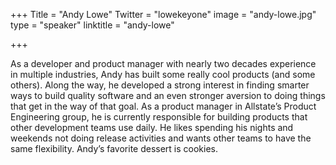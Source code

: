 +++
Title = "Andy Lowe"
Twitter = "lowekeyone"
image = "andy-lowe.jpg"
type = "speaker"
linktitle = "andy-lowe"

+++

As a developer and product manager with nearly two decades experience in multiple industries, Andy has built some really cool products (and some others). Along the way, he developed a strong interest in finding smarter ways to build quality software and an even stronger aversion to doing things that get in the way of that goal. As a product manager in Allstate’s Product Engineering group, he is currently responsible for building products that other development teams use daily. He likes spending his nights and weekends not doing release activities and wants other teams to have the same flexibility. Andy’s favorite dessert is cookies.
